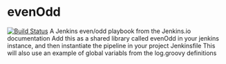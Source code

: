 # evenOdd
[![Build Status](http://localhost:8080/buildStatus/icon?job=shared-libraries)](http://localhost:8080/job/shared-libraries/)
A Jenkins even/odd playbook from the Jenkins.io documentation
Add this as a shared library called evenOdd in your jenkins
instance, and then instantiate the pipeline in your project Jenkinsfile
This will also use an example of global variabls from the log.groovy
definitions

